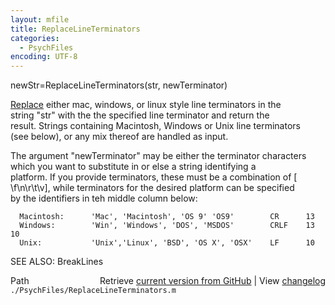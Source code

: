 ```yaml
---
layout: mfile
title: ReplaceLineTerminators
categories:
  - PsychFiles
encoding: UTF-8
---
```


newStr=ReplaceLineTerminators(str, newTerminator)  

[Replace](/docs/Replace) either mac, windows, or linux style line terminators in the  
string "str" with the the specified line terminator and return the  
result. Strings containing Macintosh, Windows or Unix line terminators  
(see below), or any mix thereof are handled as input.  

The argument "newTerminator" may be either the terminator characters  
which you want to substitute in or else a string identifying a  
platform. If you provide terminators, these must be a combination of [  
\\f\\n\\r\\t\\v], while terminators for the desired platform can be specified  
by the identifiers in teh middle column below:  

      Macintosh:      'Mac', 'Macintosh', 'OS 9' 'OS9'        CR      13  
      Windows:        'Win', 'Windows', 'DOS', 'MSDOS'        CRLF    13 10  
      Unix:           'Unix','Linux', 'BSD', 'OS X', 'OSX'    LF      10  

SEE ALSO: BreakLines  


<div class="code_header" style="text-align:right;">
  <span style="float:left;">Path&nbsp;&nbsp;</span> <span class="counter">Retrieve <a href=
  "https://raw.github.com/Psychtoolbox-3/Psychtoolbox-3/beta/./PsychFiles/ReplaceLineTerminators.m">current version from GitHub</a> | View <a href=
  "https://github.com/Psychtoolbox-3/Psychtoolbox-3/commits/beta/./PsychFiles/ReplaceLineTerminators.m">changelog</a></span>
</div>
<div class="code">
  <code>./PsychFiles/ReplaceLineTerminators.m</code>
</div>
